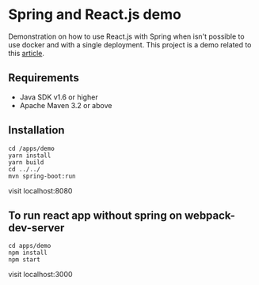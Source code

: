 # Spring and React.js demo

Demonstration on how to use React.js with Spring when isn't possible to use docker and with a single deployment.
This project is a demo related to this [article](https://medium.com/@pietroghezzi/spring-and-react-js-the-easy-way-5abe8a529058).

## Requirements
- Java SDK v1.6 or higher
- Apache Maven 3.2 or above

## Installation
```shell
cd /apps/demo
yarn install
yarn build
cd ../../
mvn spring-boot:run
```

visit localhost:8080

## To run react app without spring on webpack-dev-server
```shell
cd apps/demo
npm install
npm start
```

visit localhost:3000
